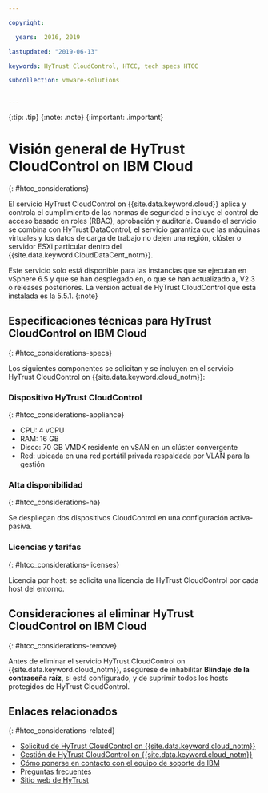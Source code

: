 ```yaml
---

copyright:

  years:  2016, 2019

lastupdated: "2019-06-13"

keywords: HyTrust CloudControl, HTCC, tech specs HTCC

subcollection: vmware-solutions


---
```


{:tip: .tip}
{:note: .note}
{:important: .important}

# Visión general de HyTrust CloudControl on IBM Cloud
{: #htcc_considerations}

El servicio HyTrust CloudControl on {{site.data.keyword.cloud}} aplica y controla el cumplimiento de las normas de seguridad e incluye el control de acceso basado en roles (RBAC), aprobación y auditoría. Cuando el servicio se combina con HyTrust DataControl, el servicio garantiza que las máquinas virtuales y los datos de carga de trabajo no dejen una región, clúster o servidor ESXi particular dentro del {{site.data.keyword.CloudDataCent_notm}}.

Este servicio solo está disponible para las instancias que se ejecutan en vSphere 6.5 y que se han desplegado en, o que se han actualizado a, V2.3 o releases posteriores. La versión actual de HyTrust CloudControl que está instalada es la 5.5.1.
{:note}

## Especificaciones técnicas para HyTrust CloudControl on IBM Cloud
{: #htcc_considerations-specs}

Los siguientes componentes se solicitan y se incluyen en el servicio HyTrust CloudControl on {{site.data.keyword.cloud_notm}}:

### Dispositivo HyTrust CloudControl
{: #htcc_considerations-appliance}

* CPU: 4 vCPU
* RAM: 16 GB
* Disco: 70 GB VMDK residente en vSAN en un clúster convergente
* Red: ubicada en una red portátil privada respaldada por VLAN para la gestión

### Alta disponibilidad
{: #htcc_considerations-ha}

Se despliegan dos dispositivos CloudControl en una configuración activa-pasiva.

### Licencias y tarifas
{: #htcc_considerations-licenses}

Licencia por host: se solicita una licencia de HyTrust CloudControl por cada host del entorno.

## Consideraciones al eliminar HyTrust CloudControl on IBM Cloud
{: #htcc_considerations-remove}

Antes de eliminar el servicio HyTrust CloudControl on {{site.data.keyword.cloud_notm}}, asegúrese de inhabilitar **Blindaje de la contraseña raíz**, si está configurado, y de suprimir todos los hosts protegidos de HyTrust CloudControl.

## Enlaces relacionados
{: #htcc_considerations-related}

* [Solicitud de HyTrust CloudControl on {{site.data.keyword.cloud_notm}}](/docs/services/vmwaresolutions/services?topic=vmware-solutions-htcc_ordering)
* [Gestión de HyTrust CloudControl on {{site.data.keyword.cloud_notm}}](/docs/services/vmwaresolutions/services?topic=vmware-solutions-managinghtcc)
* [Cómo ponerse en contacto con el equipo de soporte de IBM](/docs/services/vmwaresolutions/vmonic?topic=vmware-solutions-trbl_support)
* [Preguntas frecuentes](/docs/services/vmwaresolutions/vmonic?topic=vmware-solutions-faq)
* [Sitio web de HyTrust](https://www.hytrust.com/)
